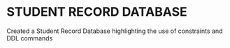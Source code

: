 # STUDENT RECORD DATABASE

Created a Student Record Database highlighting the use of constraints and DDL commands
